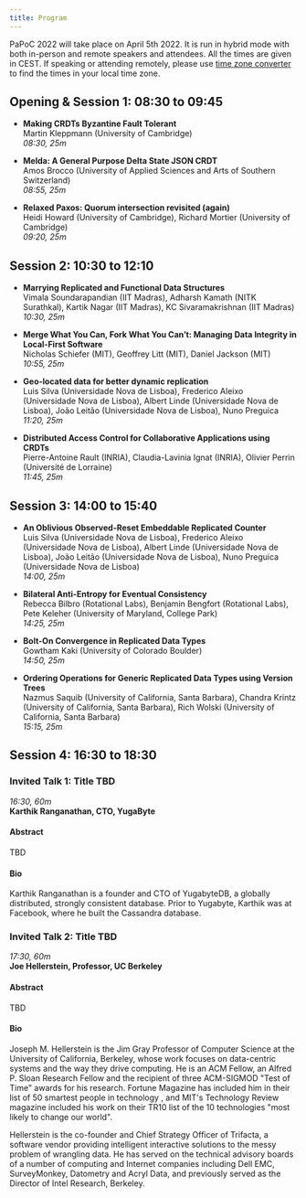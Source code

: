 ```yaml
---
title: Program
---
```


PaPoC 2022 will take place on April 5th 2022. It is run in hybrid mode with both
in-person and remote speakers and attendees. All the times are given in CEST. If
speaking or attending remotely, please use [time zone
converter](https://www.timeanddate.com/worldclock/converter.html?iso=20220405T063000&p1=1264&p2=136&p3=179&p4=224&p5=248&p6=176&p7=240)
to find the times in your local time zone.

## Opening & Session 1: 08:30 to 09:45

* **Making CRDTs Byzantine Fault Tolerant**  
Martin Kleppmann (University of Cambridge)  
_08:30, 25m_

* **Melda: A General Purpose Delta State JSON CRDT**  
Amos Brocco (University of Applied Sciences and Arts of Southern Switzerland)  
_08:55, 25m_

* **Relaxed Paxos: Quorum intersection revisited (again)**  
Heidi Howard (University of Cambridge), Richard Mortier (University of Cambridge)  
_09:20, 25m_

## Session 2: 10:30 to 12:10

* **Marrying Replicated and Functional Data Structures**  
Vimala Soundarapandian (IIT Madras), Adharsh Kamath (NITK Surathkal), Kartik Nagar (IIT Madras), KC Sivaramakrishnan (IIT Madras)  
_10:30, 25m_

* **Merge What You Can, Fork What You Can’t: Managing Data Integrity in Local-First Software**  
Nicholas Schiefer (MIT), Geoffrey Litt (MIT), Daniel Jackson (MIT)  
_10:55, 25m_

* **Geo-located data for better dynamic replication**  
Luis Silva (Universidade Nova de Lisboa), Frederico Aleixo (Universidade Nova de Lisboa), Albert Linde (Universidade Nova de Lisboa), João Leitão (Universidade Nova de Lisboa), Nuno Preguica  
_11:20, 25m_

* **Distributed Access Control for Collaborative Applications using CRDTs**  
Pierre-Antoine Rault (INRIA), Claudia-Lavinia Ignat (INRIA), Olivier Perrin (Université de Lorraine)  
_11:45, 25m_

## Session 3: 14:00 to 15:40

* **An Oblivious Observed-Reset Embeddable Replicated Counter**  
Luis Silva (Universidade Nova de Lisboa), Frederico Aleixo (Universidade Nova de Lisboa), Albert Linde (Universidade Nova de Lisboa), João Leitão (Universidade Nova de Lisboa), Nuno Preguica (Universidade Nova de Lisboa)  
_14:00, 25m_

* **Bilateral Anti-Entropy for Eventual Consistency**  
Rebecca Bilbro (Rotational Labs), Benjamin Bengfort (Rotational Labs), Pete Keleher (University of Maryland, College Park)  
_14:25, 25m_

* **Bolt-On Convergence in Replicated Data Types**   
Gowtham Kaki (University of Colorado Boulder)  
_14:50, 25m_

* **Ordering Operations for Generic Replicated Data Types using Version Trees**  
Nazmus Saquib (University of California, Santa Barbara), Chandra Krintz (University of California, Santa Barbara), Rich Wolski (University of California, Santa Barbara)  
_15:15, 25m_

## Session 4: 16:30 to 18:30

### Invited Talk 1: Title TBD  
_16:30, 60m_  
**Karthik Ranganathan, CTO, YugaByte**  

#### Abstract

TBD

#### Bio

Karthik Ranganathan is a founder and CTO of YugabyteDB, a globally distributed,
strongly consistent database. Prior to Yugabyte, Karthik was at Facebook, where
he built the Cassandra database.

### Invited Talk 2: Title TBD  
_17:30, 60m_  
**Joe Hellerstein, Professor, UC Berkeley**  

#### Abstract

TBD

#### Bio 

Joseph M. Hellerstein is the Jim Gray Professor of Computer Science at the
University of California, Berkeley, whose work focuses on data-centric systems
and the way they drive computing. He is an ACM Fellow, an Alfred P. Sloan
Research Fellow and the recipient of three ACM-SIGMOD "Test of Time" awards for
his research. Fortune Magazine has included him in their list of 50 smartest
people in technology , and MIT's Technology Review magazine included his work on
their TR10 list of the 10 technologies "most likely to change our world".

Hellerstein is the co-founder and Chief Strategy Officer of Trifacta, a software
vendor providing intelligent interactive solutions to the messy problem of
wrangling data. He has served on the technical advisory boards of a number of
computing and Internet companies including Dell EMC, SurveyMonkey, Datometry and
Acryl Data, and previously served as the Director of Intel Research, Berkeley.
